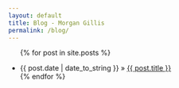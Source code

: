 ```yaml
---
layout: default
title: Blog - Morgan Gillis
permalink: /blog/
---
```


<ul class="posts">

  {% for post in site.posts %}
    <li><span>{{ post.date | date_to_string }}</span> » <a href="{{ post.url }}" title="{{ post.title }}">{{ post.title }}</a></li>
  {% endfor %}
</ul>
